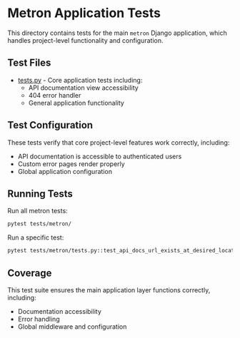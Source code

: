 # Metron Application Tests

This directory contains tests for the main `metron` Django application, which handles project-level functionality and configuration.

## Test Files

- [tests.py](tests.py) - Core application tests including:
  - API documentation view accessibility
  - 404 error handler
  - General application functionality

## Test Configuration

These tests verify that core project-level features work correctly, including:
- API documentation is accessible to authenticated users
- Custom error pages render properly
- Global application configuration

## Running Tests

Run all metron tests:
```bash
pytest tests/metron/
```

Run a specific test:
```bash
pytest tests/metron/tests.py::test_api_docs_url_exists_at_desired_location
```

## Coverage

This test suite ensures the main application layer functions correctly, including:
- Documentation accessibility
- Error handling
- Global middleware and configuration
